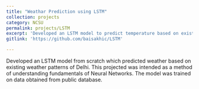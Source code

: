 ```yaml
---
title: "Weathar Prediction using LSTM"
collection: projects
category: NCSU
permalink: projects/LSTM
excerpt: 'Developed an LSTM model to predict temperature based on existing weather patterns.'
gitlink: 'https://github.com/baisakhic/LSTM'

---
```


Developed an LSTM model from scratch which predicted weather based on existing weather patterns of Delhi. This projected was intended as a method of understanding fundamentals of Neural Networks. The model was trained on data obtained from public database.

